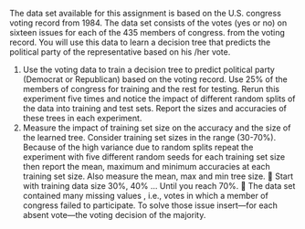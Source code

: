 The data set available for this assignment is based on the U.S. congress voting record from 1984. The data set consists of the votes (yes or no) on sixteen issues for each of the 435 members of congress. from the voting record. You will use this data to learn a decision tree that predicts the political party of the representative based on his /her vote.
1. Use the voting data to train a decision tree to predict political party (Democrat or Republican) based on the voting record. Use 25% of the members of congress for training and the rest for testing. Rerun this experiment five times and notice the impact of different random splits of the data into training and test sets. Report the sizes and accuracies of these trees in each experiment.
2. Measure the impact of training set size on the accuracy and the size of the learned tree. Consider training set sizes in the range (30-70%). Because of the high variance due to random splits repeat the experiment with five different random seeds for each training set size then report the mean, maximum and minimum accuracies at each training set size. Also measure the mean, max and min tree size.  Start with training data size 30%, 40% … Until you reach 70%.  The data set contained many missing values , i.e., votes in which a member of congress failed to participate. To solve those issue insert—for each absent vote—the voting decision of the majority.
